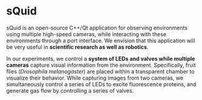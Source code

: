 sQuid
=====

sQuid is an open-source C++/Qt application for observing environments using multiple high-speed cameras, while interacting with these environments through a port interface. We envision that this application will be very useful in **scientific research as well as robotics**.

In our experiments, we control a **system of LEDs and valves while multiple cameras** capture visual information from the environment. Specifically, fruit flies (*Drosophila melanogaster*) are placed within a transparent chamber to visualize their behavior. While capturing images from two cameras, we simultaneously control a series of LEDs to excite fluorescence proteins, and generate gas flow by controlling a series of valves.
